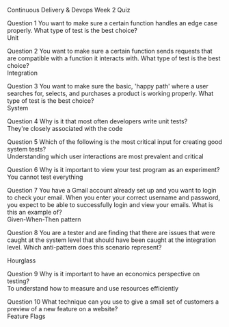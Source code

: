Continuous Delivery & Devops 
Week 2 Quiz

Question 1
You want to make sure a certain function handles an edge case properly. What type of test is the best choice?  
	Unit   


Question 2
You want to make sure a certain function sends requests that are compatible with a function it interacts with. What type of test is the best choice?  
  Integration  

Question 3
You want to make sure the basic, 'happy path' where a user searches for, selects, and purchases a product is working properly. What type of test is the best choice?  
	System

Question 4
Why is it that most often developers write unit tests?  
	They're closely associated with the code  


Question 5
Which of the following is the most critical input for creating good system tests?  
	Understanding which user interactions are most prevalent and critical  

Question 6
Why is it important to view your test program as an experiment?  
 You cannot test everything  


Question 7
You have a Gmail account already set up and you want to login to check your email. When you enter your correct username and password, you expect to be able to successfully login and view your emails. What is this an example of?  
	  Given-When-Then pattern  


Question 8
You are a tester and are finding that there are issues that were caught at the system level that should have been caught at the integration level. Which anti-pattern does this scenario represent?  
	
  Hourglass  

Question 9
Why is it important to have an economics perspective on testing?  
 	To understand how to measure and use resources efficiently


Question 10
What technique can you use to give a small set of customers a preview of a new feature on a website?   
	Feature Flags